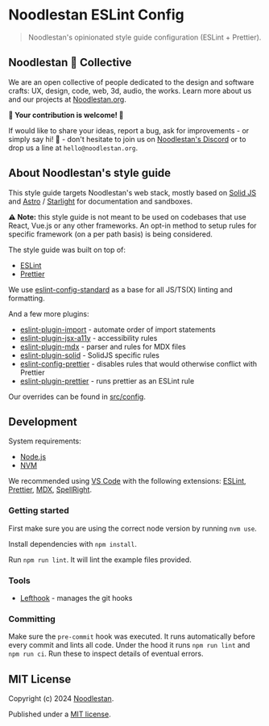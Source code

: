 # Noodlestan ESLint Config

> Noodlestan's opinionated style guide configuration (ESLint + Prettier).

## Noodlestan 🐘 Collective

We are an open collective of people dedicated to the design and software crafts: UX, design, code, web, 3d, audio, the works. Learn more about us and our projects at [Noodlestan.org](https://noodlestan.org).

**👐 Your contribution is welcome! 👐**

If would like to share your ideas, report a bug, ask for improvements - or simply say hi! 👋 - don't hesitate to join us on [Noodlestan's Discord](https://discord.gg/b8DkbJSF9z) or to drop us a line at `hello@noodlestan.org`.

## About Noodlestan's style guide

This style guide targets Noodlestan's web stack, mostly based on [Solid JS](https://www.solidjs.com/) and [Astro](https://docs.astro.build) / [Starlight](https://starlight.astro.build/) for documentation and sandboxes.

**⚠️ Note:** this style guide is not meant to be used on codebases that use React, Vue.js or any other frameworks. An opt-in method to setup rules for specific framework (on a per path basis) is being considered.

The style guide was built on top of:

- [ESLint](https://eslint.org/)
- [Prettier](https://prettier.io/)

We use [eslint-config-standard](https://github.com/standard/eslint-config-standard) as a base for all JS/TS(X) linting and formatting.

And a few more plugins:

- [eslint-plugin-import](https://github.com/import-js/eslint-plugin-import) - automate order of import statements
- [eslint-plugin-jsx-a11y](https://github.com/jsx-eslint/eslint-plugin-jsx-a11y) - accessibility rules
- [eslint-plugin-mdx](https://github.com/mdx-js/eslint-mdx) - parser and rules for MDX files
- [eslint-plugin-solid](https://github.com/solidjs-community/eslint-plugin-solid) - SolidJS specific rules
- [eslint-config-prettier](https://github.com/prettier/eslint-config-prettier) - disables rules that would otherwise conflict with Prettier
- [eslint-plugin-prettier](https://github.com/prettier/eslint-plugin-prettier) - runs prettier as an ESLint rule

Our overrides can be found in [src/config](./src/config/).

## Development

System requirements:

- [Node.js](https://nodejs.org/)
- [NVM](https://github.com/nvm-sh/nvm)

We recommended using [VS Code](https://code.visualstudio.com/) with the following extensions: [ESLint](https://marketplace.visualstudio.com/items?itemName=dbaeumer.vscode-eslint), [Prettier](https://marketplace.visualstudio.com/items?itemName=esbenp.prettier-vscode), [MDX](https://marketplace.visualstudio.com/items?itemName=unifiedjs.vscode-mdx), [SpellRight](https://marketplace.visualstudio.com/items?itemName=ban.spellright).

### Getting started

First make sure you are using the correct node version by running `nvm use`.

Install dependencies with `npm install`.

Run `npm run lint`. It will lint the example files provided.

### Tools

- [Lefthook](https://evilmartians.com/chronicles/lefthook-knock-your-teams-code-back-into-shape) - manages the git hooks

### Committing

Make sure the `pre-commit` hook was executed. It runs automatically before every commit and lints all code. Under the hood it runs `npm run lint` and `npm run ci`. Run these to inspect details of eventual errors.

## MIT License

Copyright (c) 2024 [Noodlestan](https://noodlestan.org/).

Published under a [MIT license](https://noodlestan.mit-license.org/).
